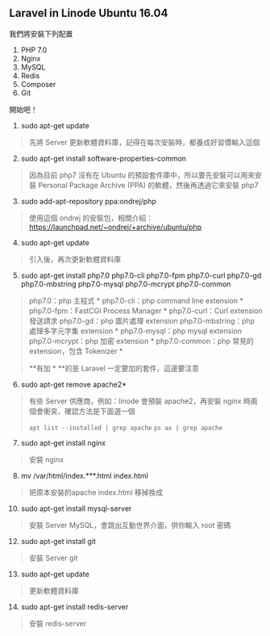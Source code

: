 ## Laravel in Linode Ubuntu 16.04

我們將安裝下列配置

1. PHP 7.0
2. Nginx
3. MySQL
3. Redis
4. Composer
5. Git

開始吧！

1. sudo apt-get update

> 先將 Server 更新軟體資料庫，記得在每次安裝時，都養成好習慣輸入這個

2. sudo apt-get install software-properties-common

> 因為目前 php7 沒有在 Ubuntu 的預設套件庫中，所以要先安裝可以用來安裝 Personal Package Archive (PPA) 的軟體，然後再透過它來安裝 php7

3. sudo add-apt-repository ppa:ondrej/php

> 使用這個 ondrej 的安裝包，相關介紹：https://launchpad.net/~ondrej/+archive/ubuntu/php

4. sudo apt-get update

> 引入後，再次更新軟體資料庫

5. sudo apt-get install php7.0 php7.0-cli php7.0-fpm php7.0-curl php7.0-gd php7.0-mbstring php7.0-mysql php7.0-mcrypt php7.0-common

> php7.0：php 主程式 *
> php7.0-cli：php command line extension *
> php7.0-fpm：FastCGI Process Manager *
> php7.0-curl：Curl extension 發送請求
> php7.0-gd：php 圖片處理 extension
> php7.0-mbstring：php 處理多字元字集 extension *
> php7.0-mysql：php mysql extension 
> php7.0-mcrypt：php 加密 extension *
> php7.0-common：php 常見的 extension，包含 Tokenizer *
> 
> **有加 * **的是 Laravel 一定要加的套件，這邊要注意

6. sudo apt-get remove apache2*

> 有些 Server 供應商，例如：linode 會預裝 apache2，再安裝 nginx 時兩個會衝突，確認方法是下面選一個
> 
> `apt list --installed | grep apache`
> `ps ax | grep apache`	

7. sudo apt-get install nginx 

> 安裝 nginx

8. mv /var/html/index.***.html index.html

> 把原本安裝的apache index.html 移掉換成 

10. sudo apt-get install mysql-server

> 安裝 Server MySQL，會跳出互動世界介面，供你輸入 root 密碼

12. sudo apt-get install git

> 安裝 Server git

13. sudo apt-get update

> 更新軟體資料庫

14. sudo apt-get install redis-server

> 安裝 redis-server
